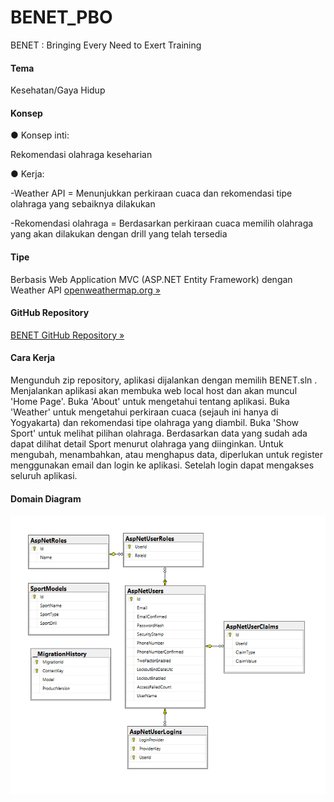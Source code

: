 # BENET_PBO
BENET : Bringing Every Need to Exert Training

<p><h4>Tema</h4> Kesehatan/Gaya Hidup</p>
<h4>Konsep</h4>
<p>● Konsep inti:</p>
<p>Rekomendasi olahraga keseharian</p>
<p>● Kerja:</p>
<p>     -Weather API = Menunjukkan perkiraan cuaca dan rekomendasi tipe olahraga yang sebaiknya dilakukan</p>
<p>     -Rekomendasi olahraga = Berdasarkan perkiraan cuaca memilih olahraga yang akan dilakukan dengan drill yang telah tersedia</p>
<h4>Tipe</h4>
<p>Berbasis Web Application MVC (ASP.NET Entity Framework) dengan Weather API <a class="btn btn-default" href="https://www.openweathermap.org">openweathermap.org &raquo;</a></p>
<h4>GitHub Repository</h4>
<p><a href="https://github.com/adhyaksazhalifunnas/BENET_PBO" class="btn btn-primary btn-lg">BENET GitHub Repository &raquo;</a></p>
<h4>Cara Kerja</h4>
<p>     Mengunduh zip repository, aplikasi dijalankan dengan memilih BENET.sln . Menjalankan aplikasi akan membuka web local host dan akan muncul 'Home Page'. Buka 'About' untuk mengetahui tentang aplikasi. Buka 'Weather' untuk mengetahui perkiraan cuaca (sejauh ini hanya di Yogyakarta) dan rekomendasi tipe olahraga yang diambil. Buka 'Show Sport' untuk melihat pilihan olahraga. Berdasarkan data yang sudah ada dapat dilihat detail Sport menurut olahraga yang diinginkan. Untuk mengubah, menambahkan, atau menghapus data, diperlukan untuk register menggunakan email dan login ke aplikasi. Setelah login dapat mengakses seluruh aplikasi.</p>
<h4>Domain Diagram</h4>

![](BENET_DatabaseDiagram.png)
